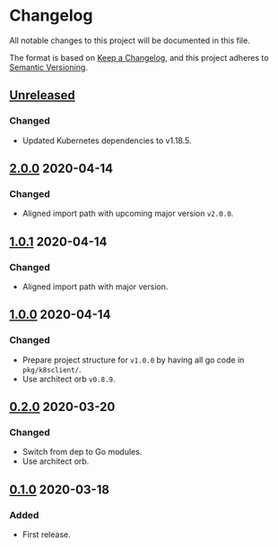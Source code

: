 # Changelog

All notable changes to this project will be documented in this file.

The format is based on [Keep a Changelog](https://keepachangelog.com/en/1.0.0/),
and this project adheres to [Semantic Versioning](https://semver.org/spec/v2.0.0.html).



## [Unreleased]

### Changed

- Updated Kubernetes dependencies to v1.18.5.



## [2.0.0] 2020-04-14

### Changed

- Aligned import path with upcoming major version `v2.0.0`.



## [1.0.1] 2020-04-14

### Changed

- Aligned import path with major version.



## [1.0.0] 2020-04-14

### Changed

- Prepare project structure for `v1.0.0` by having all go code in `pkg/k8sclient/`.
- Use architect orb `v0.8.9`.



## [0.2.0] 2020-03-20

### Changed

- Switch from dep to Go modules.
- Use architect orb.



## [0.1.0] 2020-03-18

### Added

- First release.



[Unreleased]: https://github.com/giantswarm/k8sclient/compare/v2.0.0...HEAD

[2.0.0]: https://github.com/giantswarm/k8sclient/compare/v1.0.1...v2.0.0
[1.0.1]: https://github.com/giantswarm/k8sclient/compare/v1.0.0...v1.0.1
[1.0.0]: https://github.com/giantswarm/k8sclient/compare/v0.2.0...v1.0.0
[0.2.0]: https://github.com/giantswarm/k8sclient/compare/v0.1.0...v0.2.0

[0.1.0]: https://github.com/giantswarm/k8sclient/releases/tag/v0.1.0
